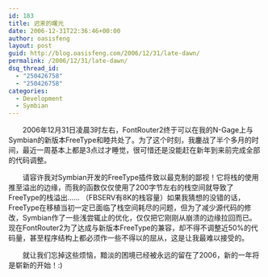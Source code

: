 ```yaml
---
id: 183
title: 迟来的曙光
date: 2006-12-31T22:36:46+00:00
author: oasisfeng
layout: post
guid: http://blog.oasisfeng.com/2006/12/31/late-dawn/
permalink: /2006/12/31/late-dawn/
dsq_thread_id:
  - "250426758"
  - "250426758"
categories:
  - Development
  - Symbian
---
```

　　2006年12月31日凌晨3时左右，FontRouter2终于可以在我的N-Gage上与Symbian的新版本FreeType和睦共处了。为了这个时刻，我鏖战了半个多月的时间，最近一周基本上都是3点过才睡觉，很可惜还是没能赶在新年到来前完成全部的代码调整。

　　请容许我对Symbian开发的FreeType插件致以最克制的鄙视！它将栈的使用推至溢出的边缘，而我的函数仅仅使用了200字节左右的栈空间就导致了FreeType的栈溢出…… （FBSERV有8K的栈容量）如果我猜想的没错的话，FreeType在移植当初一定已面临了栈空间耗尽的问题，但为了减少源代码的修改，Symbian作了一些浅尝辄止的优化，仅仅把它刚刚从崩溃的边缘拉回而已。现在FontRouter2为了达成与新版本FreeType的兼容，却不得不调整近50%的代码量，甚至程序结构上都必须作一些不得以的屈从，这是让我最难以接受的。

　　就让我们忘掉这些烦恼，黯淡的困境已经被永远的留在了2006，新的一年将是崭新的开始！:)